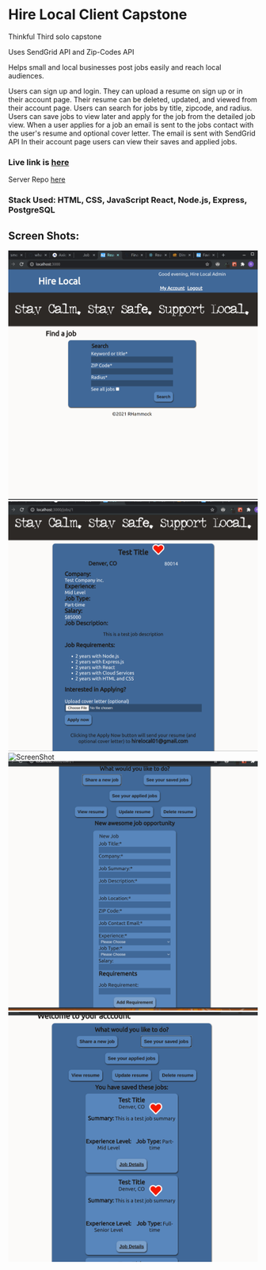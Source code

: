 # Hire Local Client Capstone
Thinkful Third solo capstone

Uses SendGrid API and Zip-Codes API

Helps small and local businesses post jobs easily and reach local audiences. 

Users can sign up and login. They can upload a resume on sign up or in their account page. Their resume can be deleted, updated, and viewed from their account page.
Users can search for jobs by title, zipcode, and radius. Users can save jobs to view later and apply for the job from the detailed job view. 
When a user applies for a job an email is sent to the jobs contact with the user's resume and optional cover letter. The email is sent with SendGrid API
In their account page users can view their saves and applied jobs. 

### Live link is [here](https://hire-local-client.vercel.app/register)

Server Repo [here](https://github.com/rhammock1/hire-local-server)

### Stack Used: HTML, CSS, JavaScript React, Node.js, Express, PostgreSQL

## Screen Shots:

![ScreenShot](./images/Search.png)
![ScreenShot](./images/JobDetails.png)
![ScreenShot](./images/AcountPage.png)
![ScreenShot](./images/NewJob.png)
![ScreenShot](./images/SavedJobs.png)
